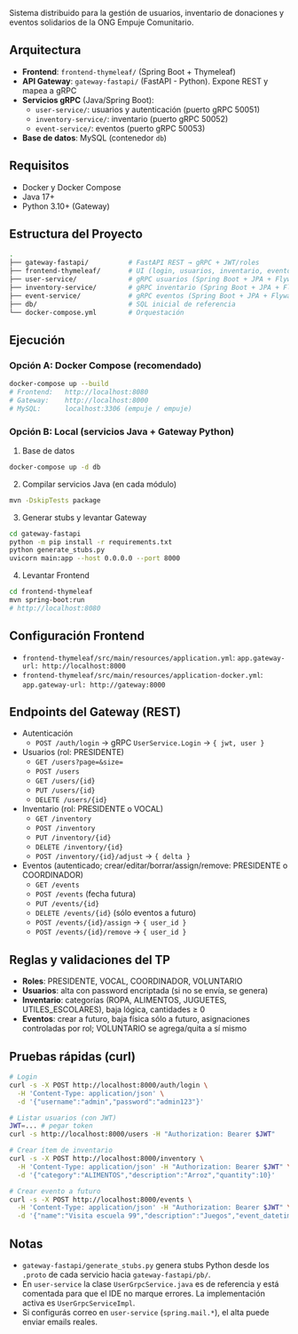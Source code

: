 Sistema distribuido para la gestión de usuarios, inventario de donaciones y eventos solidarios de la ONG Empuje Comunitario.

## Arquitectura

- **Frontend**: `frontend-thymeleaf/` (Spring Boot + Thymeleaf)
- **API Gateway**: `gateway-fastapi/` (FastAPI - Python). Expone REST y mapea a gRPC
- **Servicios gRPC** (Java/Spring Boot):
  - `user-service/`: usuarios y autenticación (puerto gRPC 50051)
  - `inventory-service/`: inventario (puerto gRPC 50052)
  - `event-service/`: eventos (puerto gRPC 50053)
- **Base de datos**: MySQL (contenedor `db`)

## Requisitos

- Docker y Docker Compose
- Java 17+
- Python 3.10+ (Gateway)

## Estructura del Proyecto

```bash
.
├── gateway-fastapi/          # FastAPI REST → gRPC + JWT/roles
├── frontend-thymeleaf/       # UI (login, usuarios, inventario, eventos)
├── user-service/             # gRPC usuarios (Spring Boot + JPA + Flyway)
├── inventory-service/        # gRPC inventario (Spring Boot + JPA + Flyway)
├── event-service/            # gRPC eventos (Spring Boot + JPA + Flyway)
├── db/                       # SQL inicial de referencia
└── docker-compose.yml        # Orquestación
```

## Ejecución

### Opción A: Docker Compose (recomendado)

```bash
docker-compose up --build
# Frontend:   http://localhost:8080
# Gateway:    http://localhost:8000
# MySQL:      localhost:3306 (empuje / empuje)
```

### Opción B: Local (servicios Java + Gateway Python)

1) Base de datos
```bash
docker-compose up -d db
```

2) Compilar servicios Java (en cada módulo)
```bash
mvn -DskipTests package
```

3) Generar stubs y levantar Gateway
```bash
cd gateway-fastapi
python -m pip install -r requirements.txt
python generate_stubs.py
uvicorn main:app --host 0.0.0.0 --port 8000
```

4) Levantar Frontend
```bash
cd frontend-thymeleaf
mvn spring-boot:run
# http://localhost:8080
```

## Configuración Frontend

- `frontend-thymeleaf/src/main/resources/application.yml`: `app.gateway-url: http://localhost:8000`
- `frontend-thymeleaf/src/main/resources/application-docker.yml`: `app.gateway-url: http://gateway:8000`

## Endpoints del Gateway (REST)

- Autenticación
  - `POST /auth/login` → gRPC `UserService.Login` → `{ jwt, user }`
- Usuarios (rol: PRESIDENTE)
  - `GET /users?page=&size=`
  - `POST /users`
  - `GET /users/{id}`
  - `PUT /users/{id}`
  - `DELETE /users/{id}`
- Inventario (rol: PRESIDENTE o VOCAL)
  - `GET /inventory`
  - `POST /inventory`
  - `PUT /inventory/{id}`
  - `DELETE /inventory/{id}`
  - `POST /inventory/{id}/adjust` → `{ delta }`
- Eventos (autenticado; crear/editar/borrar/assign/remove: PRESIDENTE o COORDINADOR)
  - `GET /events`
  - `POST /events` (fecha futura)
  - `PUT /events/{id}`
  - `DELETE /events/{id}` (sólo eventos a futuro)
  - `POST /events/{id}/assign` → `{ user_id }`
  - `POST /events/{id}/remove` → `{ user_id }`

## Reglas y validaciones del TP

- **Roles**: PRESIDENTE, VOCAL, COORDINADOR, VOLUNTARIO
- **Usuarios**: alta con password encriptada (si no se envía, se genera)
- **Inventario**: categorías (ROPA, ALIMENTOS, JUGUETES, UTILES_ESCOLARES), baja lógica, cantidades ≥ 0
- **Eventos**: crear a futuro, baja física sólo a futuro, asignaciones controladas por rol; VOLUNTARIO se agrega/quita a sí mismo

## Pruebas rápidas (curl)

```bash
# Login
curl -s -X POST http://localhost:8000/auth/login \
  -H 'Content-Type: application/json' \
  -d '{"username":"admin","password":"admin123"}'

# Listar usuarios (con JWT)
JWT=... # pegar token
curl -s http://localhost:8000/users -H "Authorization: Bearer $JWT"

# Crear ítem de inventario
curl -s -X POST http://localhost:8000/inventory \
  -H 'Content-Type: application/json' -H "Authorization: Bearer $JWT" \
  -d '{"category":"ALIMENTOS","description":"Arroz","quantity":10}'

# Crear evento a futuro
curl -s -X POST http://localhost:8000/events \
  -H 'Content-Type: application/json' -H "Authorization: Bearer $JWT" \
  -d '{"name":"Visita escuela 99","description":"Juegos","event_datetime":"2025-12-01T15:00:00"}'
```

## Notas

- `gateway-fastapi/generate_stubs.py` genera stubs Python desde los `.proto` de cada servicio hacia `gateway-fastapi/pb/`.
- En `user-service` la clase `UserGrpcService.java` es de referencia y está comentada para que el IDE no marque errores. La implementación activa es `UserGrpcServiceImpl`.
- Si configurás correo en `user-service` (`spring.mail.*`), el alta puede enviar emails reales.